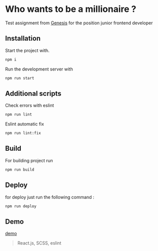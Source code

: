 # Who wants to be a millionaire ?

Test assignment from [Genesis](https://gen.tech/) for the position junior frontend developer

## Installation

Start the project with.

```bash
npm i
```

Run the development server with

```bash
npm run start
```

## Additional scripts
Check errors with eslint

```bash
npm run lint
```

Eslint automatic fix

```bash
npm run lint:fix
```

## Build
For building project run

```bash
npm run build
```

## Deploy
for deploy just run the following command :

```bash
npm run deploy
```
## Demo
[demo](https://VCHMichael.github.io/genesis-millioner/) <br/>


> React.js, SCSS, eslint




    


